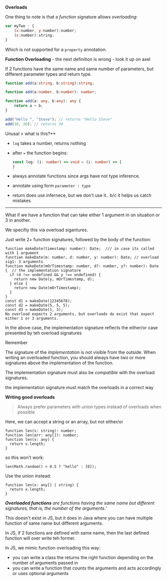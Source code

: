 **Overloads**

One thing to note is that a *function* signature allows *overloading*:

```js
var myTwo : {
    (x:number, y:number):number;
    (x:number):string;
}
```

Which is not supported for a `property` annotation.

**Function Overloading** - the next definition is wrong - look it up on axel

If 2 functions have the same name and same number of parameters, but different parameter types and return type. 

```ts
function add(a:string, b:string):string;

function add(a:number, b:number): number;

function add(a: any, b:any): any {
    return a + b;
}

add("Hello ", "Steve"); // returns "Hello Steve" 
add(10, 20); // returns 30 
```

Unusal > what is this?**  

- `log` takes a number, returns nothing

- after `=` the function begins: 

  ```ts
  const log: (i: number) => void = (i: number) => {
  }
  ```

- always annotate functions since args have not type inference.  

- annotate using form `parameter : type`

- return does use infernece, but we don't use it.. b/c it helps us catch mistakes

-------





What if we have a function that can take either 1 argument in on situation or 3 in another.

We specifiy this via overload sigantures. 



Just write 2+ function signatures, followed by the body of the function: 



```tsx
function makeDate(timestamp: number): Date;  /// in case its called with 1 argument
function makeDate(m: number, d: number, y: number): Date; // overload sig1: 3 arguments
function makeDate(mOrTimestamp: number, d?: number, y?: number): Date {  // the implementation signature
  if (d !== undefined && y !== undefined) {
    return new Date(y, mOrTimestamp, d);
  } else {
    return new Date(mOrTimestamp);
  }
}
const d1 = makeDate(12345678);
const d2 = makeDate(5, 5, 5);
const d3 = makeDate(1, 3);
No overload expects 2 arguments, but overloads do exist that expect either 1 or 3 arguments.
```



In the above case, the implementation signature reflects the either/or case presented by teh overload signatures

Remember

The signature of the *implementation* is not visible from the outside. When writing an overloaded function, you should always have *two* or more signatures above the implementation of the function.

The implementation signature must also be *compatible* with the overload signatures.

the implementation signature must match the overloads in a correct way

**Writing good overloads**

> Always prefer parameters with union types instead of overloads when possible



Here, we can accept a string or an array, but not either/or

```
function len(s: string): number;
function len(arr: any[]): number;
function len(x: any) {
  return x.length;
}
```

so this won't work: 

```
len(Math.random() > 0.5 ? "hello" : [0]);
```

Use the union instead:

```
function len(x: any[] | string) {
  return x.length;
}
```

***Overloaded functions** are functions having the same name but different signatures, that is, the number of the arguments.*'

This doesn't exist in JS, but it does in Java where you can have multiple function of same name but different arguments.

In JS, if 2 functions are defined with same name, then the last defined function will over write teh former.  

In JS, we mimic function overloading this way: 

- you can write a class the returns the right function depending on the number of arguments passed in
- you can write a function that counts the arguments and acts accordingly or uses optional arguments

